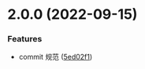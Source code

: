 # 2.0.0 (2022-09-15)


### Features

* commit 规范 ([5ed02f1](https://github.com/qimingzizeinan/rapido/commit/5ed02f180efd087c1981400b9365199d7c43ee36))



